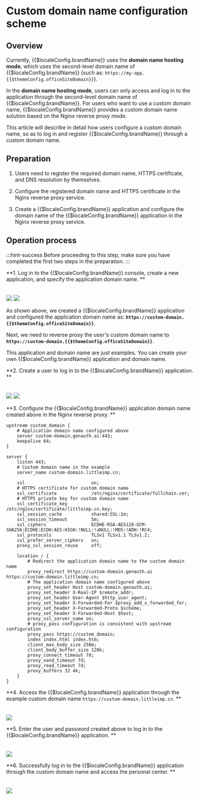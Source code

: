 # Custom domain name configuration scheme

<LastUpdated/>

## Overview

Currently, {{$localeConfig.brandName}} uses the **domain name hosting mode**, which uses the second-level domain name of {{$localeConfig.brandName}} (such as: `https://my-app.{{$themeConfig.officeSiteDomain}}`).

In the **domain name hosting mode**, users can only access and log in to the application through the second-level domain name of {{$localeConfig.brandName}}. For users who want to use a custom domain name, {{$localeConfig.brandName}} provides a custom domain name solution based on the Nginx reverse proxy mode.

This article will describe in detail how users configure a custom domain name, so as to log in and register {{$localeConfig.brandName}} through a custom domain name.

## Preparation

1. Users need to register the required domain name, HTTPS certificate, and DNS resolution by themselves.

2. Configure the registered domain name and HTTPS certificate in the Nginx reverse proxy service.

3. Create a {{$localeConfig.brandName}} application and configure the domain name of the {{$localeConfig.brandName}} application in the Nginx reverse proxy service.

## Operation process

:::hint-success
Before proceeding to this step, make sure you have completed the first two steps in the preparation.
:::

**1. Log in to the {{$localeConfig.brandName}} console, create a new application, and specify the application domain name. **

<img src="./images/custom-domain-1.jpeg" style="margin-top: 20px;" class="md-img-padding" />

<img src="./images/custom-domain-2.jpeg" style="margin-top: 20px;" class="md-img-padding" />

As shown above, we created a {{$localeConfig.brandName}} application and configured the application domain name as: **`https://custom-domain.{{$themeConfig.officeSiteDomain}}`**.

Next, we need to reverse proxy the user's custom domain name to **`https://custom-domain.{{$themeConfig.officeSiteDomain}}`**.

This application and domain name are just examples. You can create your own {{$localeConfig.brandName}} application and domain name.

**2. Create a user to log in to the {{$localeConfig.brandName}} application. **

<img src="./images/custom-domain-3.jpeg" style="margin-top: 20px;" class="md-img-padding" />

<img src="./images/custom-domain-4.jpeg" style="margin-top: 20px;" class="md-img-padding" />

**3. Configure the {{$localeConfig.brandName}} application domain name created above in the Nginx reverse proxy. **

```nginx
upstream custom_domain {
    # Application domain name configured above
    server custom-domain.genauth.ai:443;
    keepalive 64;
}

server {
    listen 443;
    # Custom domain name in the example
    server_name custom-domain.littleimp.cn;

    ssl                         on;
    # HTTPS certificate for custom domain name
    ssl_certificate             /etc/nginx/certificate/fullchain.cer;
    # HTTPS private key for custom domain name
    ssl_certificate_key         /etc/nginx/certificate/littleimp.cn.key;
    ssl_session_cache           shared:SSL:1m;
    ssl_session_timeout         5m;
    ssl_ciphers                 ECDHE-RSA-AES128-GCM-SHA256:ECDHE:ECDH:AES:HIGH:!NULL:!aNULL:!MD5:!ADH:!RC4;
    ssl_protocols               TLSv1 TLSv1.1 TLSv1.2;
    ssl_prefer_server_ciphers   on;
    proxy_ssl_session_reuse     off;

    location / {
        # Redirect the application domain name to the custom domain name
        proxy_redirect https://custom-domain.genauth.ai https://custom-domain.littleimp.cn;
        # The application domain name configured above
        proxy_set_header Host custom-domain.genauth.ai;
        proxy_set_header X-Real-IP $remote_addr;
        proxy_set_header User-Agent $http_user_agent;
        proxy_set_header X-Forwarded-For $proxy_add_x_forwarded_for;
        proxy_set_header X-Forwarded-Proto $scheme;
        proxy_set_header X-Forwarded-Host $host;
        proxy_ssl_server_name on;
        # proxy_pass configuration is consistent with upstream configuration
        proxy_pass https://custom_domain;
        index index.html index.htm;
        client_max_body_size 256m;
        client_body_buffer_size 128k;
        proxy_connect_timeout 7d;
        proxy_send_timeout 7d;
        proxy_read_timeout 7d;
        proxy_buffers 32 4k;
    }
}
```

**4. Access the {{$localeConfig.brandName}} application through the example custom domain name `https://custom-domain.littleimp.cn`. **

<img src="./images/custom-domain-5.jpeg" style="margin-top: 20px;" class="md-img-padding" />

**5. Enter the user and password created above to log in to the {{$localeConfig.brandName}} application. **

<img src="./images/custom-domain-6.jpeg" style="margin-top: 20px;" class="md-img-padding" />

**6. Successfully log in to the {{$localeConfig.brandName}} application through the custom domain name and access the personal center. **

<img src="./images/custom-domain-7.jpeg" style="margin-top: 20px;" class="md-img-padding" />
